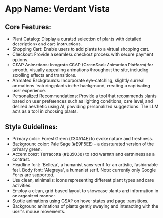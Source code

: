# **App Name**: Verdant Vista

## Core Features:

- Plant Catalog: Display a curated selection of plants with detailed descriptions and care instructions.
- Shopping Cart: Enable users to add plants to a virtual shopping cart.
- Checkout: Provide a seamless checkout process with secure payment options.
- GSAP Animations: Integrate GSAP (GreenSock Animation Platform) for smooth, visually appealing animations throughout the site, including scrolling effects and transitions.
- Animated Backgrounds: Incorporate eye-catching, slightly surreal animations featuring plants in the background, creating a captivating user experience.
- Personalized Recommendations: Provide a tool that recommends plants based on user preferences such as lighting conditions, care level, and desired aesthetic using AI, providing personalized suggestions. The LLM acts as a tool in choosing plants.

## Style Guidelines:

- Primary color: Forest Green (#30A14E) to evoke nature and freshness.
- Background color: Pale Sage (#E9F5EB) - a desaturated version of the primary green.
- Accent color: Terracotta (#B35038) to add warmth and earthiness as a contrast.
- Headline font: 'Belleza', a humanist sans-serif for an artistic, fashionable feel. Body font: 'Alegreya', a humanist serif. Note: currently only Google Fonts are supported.
- Use clean, minimalist icons representing different plant types and care activities.
- Employ a clean, grid-based layout to showcase plants and information in an organized manner.
- Subtle animations using GSAP on hover states and page transitions.
- Background animations of plants gently swaying and interacting with the user's mouse movements.
